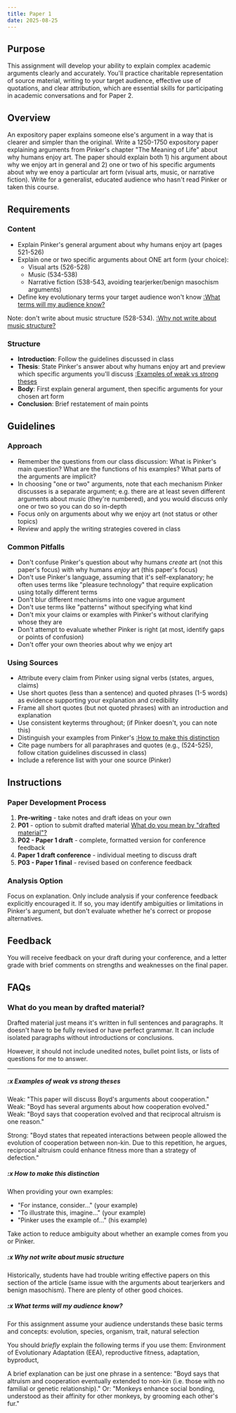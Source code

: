 ```yaml
---
title: Paper 1
date: 2025-08-25
---
```


## Purpose

This assignment will develop your ability to explain complex academic arguments clearly and accurately. You'll practice charitable representation of source material, writing to your target audience, effective use of quotations, and clear attribution, which are essential skills for participating in academic conversations and for Paper 2.

## Overview

An expository paper explains someone else's argument in a way that is clearer and simpler than the original. Write a 1250-1750 expository paper explaining arguments from Pinker's chapter "The Meaning of Life" about why humans enjoy art. The paper should explain both 1) his argument about why we enjoy art in general and 2) one or two of his specific arguments about why we enoy a particular art form (visual arts, music, or narrative fiction). Write for a generalist, educated audience who hasn't read Pinker or taken this course.

## Requirements

### Content

- Explain Pinker's general argument about why humans enjoy art (pages 521-526)
- Explain one or two specific arguments about ONE art form (your choice):
  - Visual arts (526-528)
  - Music (534-538)
  - Narrative fiction (538-543, avoiding tearjerker/benign masochism arguments)
- Define key evolutionary terms your target audience won't know    [:What terms will my audience know?](#x-what-terms-will-my-audience-know)

Note: don't write about music structure (528-534). [:Why not write about music structure?](#x-why-not-write-about-music)

 ### Structure

- **Introduction**: Follow the guidelines discussed in class
- **Thesis**: State Pinker's answer about why humans enjoy art and preview which specific arguments you'll discuss [:Examples of weak vs strong theses](#x-examples-of-weak-vs-strong-theses)
- **Body**: First explain general argument, then specific arguments for your chosen art form
- **Conclusion**: Brief restatement of main points

## Guidelines

### Approach

- Remember the questions from our class discussion: What is Pinker's main question? What are the functions of his examples? What parts of the arguments are implicit?
- In choosing "one or two" arguments, note that each mechanism Pinker discusses is a separate argument; e.g. there are at least seven different arguments about music (they're numbered), and you would discuss only one or two so you can do so in-depth
- Focus only on arguments about why we enjoy art (not status or other topics)
- Review and apply the writing strategies covered in class

### Common Pitfalls

- Don't confuse Pinker's question about why humans _create_ art (not this paper's focus) with why humans _enjoy_ art (this paper's focus)
- Don't use Pinker's language, assuming that it's self-explanatory; he often uses terms like "pleasure technology" that require explication using totally different terms
- Don't blur different mechanisms into one vague argument
- Don't use terms like "patterns" without specifying what kind
- Don't mix your claims or examples with Pinker's without clarifying whose they are
- Don't attempt to evaluate whether Pinker is right (at most, identify gaps or points of confusion)
- Don't offer your own theories about why we enjoy art

### Using Sources

- Attribute every claim from Pinker using signal verbs (states, argues, claims)
- Use short quotes (less than a sentence) and quoted phrases (1-5 words) as evidence supporting your explanation and credibility
- Frame all short quotes (but not quoted phrases) with an introduction and explanation
- Use consistent keyterms throughout; (if Pinker doesn't, you can note this)
- Distinguish your examples from Pinker's [:How to make this distinction](#x-how-to-make-this-distinction)
- Cite page numbers for all paraphrases and quotes (e.g., (524-525), follow citation guidelines discussed in class)
- Include a reference list with your one source (Pinker)

## Instructions

### Paper Development Process

1. **Pre-writing** - take notes and draft ideas on your own
2. **P01** - option to submit drafted material [What do you mean by "drafted material"?](/course-ntw2029/assignments/papers/p1-2510/#what-do-you-mean-by-drafted-material)
3. **P02 - Paper 1 draft** - complete, formatted version for conference feedback
4. **Paper 1 draft conference** - individual meeting to discuss draft
5. **P03 - Paper 1 final** - revised based on conference feedback

### Analysis Option

Focus on explanation. Only include analysis if your conference feedback explicitly encouraged it. If so, you may identify ambiguities or limitations in Pinker's argument, but don't evaluate whether he's correct or propose alternatives.

## Feedback

You will receive feedback on your draft during your conference, and a letter grade with brief comments on strengths and weaknesses on the final paper.

## FAQs

### What do you mean by drafted material?

Drafted material just means it's written in full sentences and paragraphs. It doesn't have to be fully revised or have perfect grammar. It can include isolated paragraphs without introductions or conclusions.

However, it should not include unedited notes, bullet point lists, or lists of questions for me to answer.

---

##### :x Examples of weak vs strong theses

Weak: "This paper will discuss Boyd's arguments about cooperation."
Weak: "Boyd has several arguments about how cooperation evolved."
Weak: "Boyd says that cooperation evolved and that reciprocal altruism is one reason."

Strong: "Boyd states that repeated interactions between people allowed the evolution of cooperation between non-kin. Due to this repetition, he argues, reciprocal altruism could  enhance fitness more than a strategy of defection."

##### :x How to make this distinction

When providing your own examples:

- "For instance, consider..." (your example)
- "To illustrate this, imagine..." (your example)
- "Pinker uses the example of..." (his example)

Take action to reduce ambiguity about whether an example comes from you or Pinker.

##### :x Why not write about music structure

Historically, students have had trouble writing effective papers on this section of the article (same issue with the arguments about tearjerkers and benign masochism). There are plenty of other good choices.

##### :x What terms will my audience know?

For this assignment assume your audience understands these basic terms and concepts: evolution, species, organism, trait, natural selection

You should _briefly_ explain the following terms if you use them: Environment of Evolutionary Adaptation (EEA), reproductive fitness, adaptation, byproduct,

A brief explanation can be just one phrase in a sentence: "Boyd says that altruism and cooperation eventually extended to non-kin (i.e. those with no familial or genetic relationship)." Or: "Monkeys enhance social bonding, understood as their affinity for other monkeys, by grooming each other's fur."

